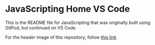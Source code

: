 # JavaScripting Home VS Code

This is the README file for JavaScripting that was originally built using GitPod, but continued on VS Code.

For the header image of this repository, follow [this link](http://ami.responsivedesign.is/#)
